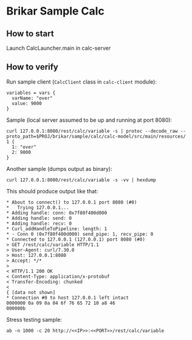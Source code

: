 Brikar Sample Calc
==================

## How to start

Launch CalcLauncher.main in calc-server

## How to verify

Run sample client (``CalcClient`` class in ``calc-client`` module):

```
variables = vars {
  varName: "over"
  value: 9000
}
```

Sample (local server assumed to be up and running at port 8080):

```
curl 127.0.0.1:8080/rest/calc/variable -s | protoc --decode_raw --proto_path=$PROJ/brikar/sample/calc/calc-model/src/main/resources/
1 {
  1: "over"
  2: 9000
}
```

Another sample (dumps output as binary):

```
curl 127.0.0.1:8080/rest/calc/variable -s -vv | hexdump
```

This should produce output like that:

```
* About to connect() to 127.0.0.1 port 8080 (#0)
*   Trying 127.0.0.1...
* Adding handle: conn: 0x7f80f400d000
* Adding handle: send: 0
* Adding handle: recv: 0
* Curl_addHandleToPipeline: length: 1
* - Conn 0 (0x7f80f400d000) send_pipe: 1, recv_pipe: 0
* Connected to 127.0.0.1 (127.0.0.1) port 8080 (#0)
> GET /rest/calc/variable HTTP/1.1
> User-Agent: curl/7.30.0
> Host: 127.0.0.1:8080
> Accept: */*
>
< HTTP/1.1 200 OK
< Content-Type: application/x-protobuf
< Transfer-Encoding: chunked
<
{ [data not shown]
* Connection #0 to host 127.0.0.1 left intact
0000000 0a 09 0a 04 6f 76 65 72 10 a8 46
000000b
```

Stress testing sample:

```
ab -n 1000 -c 20 http://<<IP>>:<<PORT>>/rest/calc/variable
```
